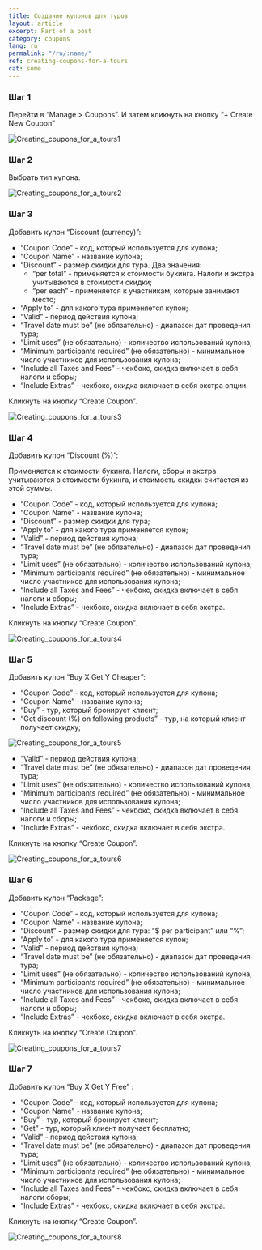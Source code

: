 ```yaml
---
title: Создание купонов для туров
layout: article
excerpt: Part of a post
category: coupons
lang: ru
permalink: "/ru/:name/"
ref: creating-coupons-for-a-tours
cat: some
---
```


### **Шаг 1**

Перейти в “Manage > Coupons”. И затем кликнуть на кнопку “+ Create New Coupon”

![Creating_coupons_for_a_tours1](/assets/images/creating_coupons_for_a_tours1.png)

### **Шаг 2**

Выбрать тип купона.

![Creating_coupons_for_a_tours2](/assets/images/creating_coupons_for_a_tours2.png)

### **Шаг 3**

Добавить купон “Discount (currency)”: 
- “Coupon Code” - код, который используется для купона;
- “Coupon Name” - название купона;
- “Discount” - размер скидки для тура. Два значения: 
	- “per total” - применяется к стоимости букинга. Налоги и экстра учитываются в стоимости скидки;
	- “per each” - применяется к участникам, которые занимают место;
- “Apply to” - для какого тура применяется купон;
- “Valid” - период действия купона;
- “Travel date must be” (не обязательно) - диапазон дат проведения тура;
- “Limit uses” (не обязательно) - количество использований купона;
- “Minimum participants required” (не обязательно) - минимальное число участников для использования купона;
- “Include all Taxes and Fees” - чекбокс, скидка включает в себя налоги и сборы;
- “Include Extras” - чекбокс, скидка включает в себя экстра опции.

Кликнуть на кнопку “Create Coupon”.

![Creating_coupons_for_a_tours3](/assets/images/creating_coupons_for_a_tours3.png)

### **Шаг 4**

Добавить купон “Discount (%)”:

Применяется к стоимости букинга. Налоги, сборы и экстра учитываются в стоимости букинга, и стоимость скидки считается из этой суммы.
- “Coupon Code” - код, который используется для купона;
- “Coupon Name” - название купона;
- “Discount” - размер скидки для тура;
- “Apply to” - для какого тура применяется купон;
- “Valid” - период действия купона;
- “Travel date must be” (не обязательно) - диапазон дат проведения тура;
- “Limit uses” (не обязательно) - количество использований купона;
- “Minimum participants required” (не обязательно) - минимальное число участников для использования купона;
- “Include all Taxes and Fees” - чекбокс, скидка включает в себя налоги и сборы;
- “Include Extras” - чекбокс, скидка включает в себя экстра.

Кликнуть на кнопку “Create Coupon”.

![Creating_coupons_for_a_tours4](/assets/images/creating_coupons_for_a_tours4.png)

### **Шаг 5**

Добавить купон “Buy X Get Y Cheaper”:
- “Coupon Code” - код, который используется для купона;
- “Coupon Name” - название купона;
- “Buy” - тур, который бронирует клиент;
- “Get discount (%) on following products” - тур, на который клиент получает скидку;

![Creating_coupons_for_a_tours5](/assets/images/creating_coupons_for_a_tours5.png)

- “Valid” - период действия купона;
- “Travel date must be” (не обязательно) - диапазон дат проведения тура;
- “Limit uses” (не обязательно) - количество использований купона;
- “Minimum participants required” (не обязательно) - минимальное число участников для использования купона;
- “Include all Taxes and Fees” - чекбокс, скидка включает в себя налоги и сборы;
- “Include Extras” - чекбокс, скидка включает в себя экстра.

Кликнуть на кнопку “Create Coupon”.

![Creating_coupons_for_a_tours6](/assets/images/creating_coupons_for_a_tours6.png)

### **Шаг 6**

Добавить купон “Package”:
- “Coupon Code” - код, который используется для купона;
- “Coupon Name” - название купона;
- “Discount” - размер скидки для тура: “$ per participant” или “%”;
- “Apply to” - для какого тура применяется купон;
- “Valid” - период действия купона;
- “Travel date must be” (не обязательно) - диапазон дат проведения тура;
- “Limit uses” (не обязательно) - количество использований купона;
- “Minimum participants required” (не обязательно) - минимальное число участников для использования купона;
- “Include all Taxes and Fees” - чекбокс, скидка включает в себя налоги и сборы;
- “Include Extras” - чекбокс, скидка включает в себя экстра.

Кликнуть на кнопку “Create Coupon”.

![Creating_coupons_for_a_tours7](/assets/images/creating_coupons_for_a_tours7.png)

### **Шаг 7**

Добавить купон “Buy X Get Y Free” :
- “Coupon Code” - код, который используется для купона;
- “Coupon Name” - название купона;
- “Buy” - тур, который бронирует клиент;
- “Get” - тур, который клиент получает бесплатно;
- “Valid” - период действия купона;
- “Travel date must be” (не обязательно) - диапазон дат проведения тура;
- “Limit uses” (не обязательно) - количество использований купона;
- “Minimum participants required” (не обязательно) - минимальное число участников для использования купона;
- “Include all Taxes and Fees” - чекбокс, скидка включает в себя налоги сборы;
- “Include Extras” - чекбокс, скидка включает в себя экстра.

Кликнуть на кнопку “Create Coupon”.

![Creating_coupons_for_a_tours8](/assets/images/creating_coupons_for_a_tours8.png)
